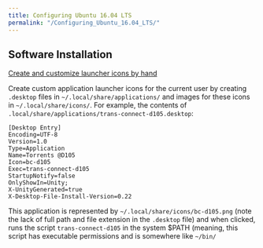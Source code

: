 ```yaml
---
title: Configuring Ubuntu 16.04 LTS
permalink: "/Configuring_Ubuntu_16.04_LTS/"
---
```


Software Installation
---------------------

[Create and customize launcher icons by hand](http://askubuntu.com/questions/13758/how-can-i-edit-create-new-launcher-items-in-unity-by-hand)

Create custom application launcher icons for the current user by creating <appname>`.desktop` files in `~/.local/share/applications/` and images for these icons in `~/.local/share/icons/`. For example, the contents of `.local/share/applications/trans-connect-d105.desktop`:

    [Desktop Entry]
    Encoding=UTF-8
    Version=1.0
    Type=Application
    Name=Torrents @D105
    Icon=bc-d105
    Exec=trans-connect-d105
    StartupNotify=false
    OnlyShowIn=Unity;
    X-UnityGenerated=true
    X-Desktop-File-Install-Version=0.22

This application is represented by `~/.local/share/icons/bc-d105.png` (note the lack of full path and file extension in the <appname>`.desktop` file) and when clicked, runs the script `trans-connect-d105` in the system $PATH (meaning, this script has executable permissions and is somewhere like <code>~/bin/

<script>
</code> so it can be executed in the terminal from any working directory just by typing the script's name, full or relative path needed). Add the application to your launcher by searching for them in the Unity dash and then dragging and dropping them to the launcher.

To install an application for all users, instead put <appname>`.desktop` in `~/usr/share/applications/` and images for these icons in `/usr/share/pixmaps/`.

### Apt Install

`sudo` `apt` `install` `unity-tweak-tool` `ppa-purge` `git` `gimp` `guake` `stellarium` `chromium-browser` `python-pip` `libfreetype6-dev` `libpng12-dev` `libffi-dev` `libssl-dev` `ant` `openjdk-8-jdk` `mdadm` `kate` `autokey-gtk` `pidgin`

### Personal Package Archives (PPAs)

Nothing currently! See 'Not Used' below.

### Free Downloads

-   [Bitcoin Daemon and Wallet](/Bitcoin,_Cryptocurrency,_and_Blockchains "wikilink")

Add Facebook Chat to Pidgin, [via webupd8](http://www.webupd8.org/2016/04/things-to-do-after-installing-ubuntu-1604-lts-xenial-xerus.html):

`"Facebook shut down their XMPP service in 2015 and because of this, Pidgin/libpurple no longer supports Facebook Chat. For those of you who want to use Facebook Chat in Pidgin, there's a new plugin which makes this possible, called purple-facebook."`

-   <https://github.com/dequis/purple-facebook>
-   <http://download.opensuse.org/repositories/home:/jgeboski/xUbuntu_16.04/amd64/>

### Non-Free Downloads

-   [Google Chrome - web browser](https://www.google.com/chrome/)
-   [Spotify - music streaming service](https://www.spotify.com/us/download/linux/)
-   [Dropbox - cloud-based file sync service](https://www.dropbox.com/install?os=lnx)
-   [Mendeley Desktop - literature management service](https://www.mendeley.com/download-mendeley-desktop/ubuntu/instructions/)

### From Source

The [latest stable version of the Arduino IDE in the repositories is 1.0.5](https://launchpad.net/ubuntu/xenial/+source/arduino); this is really old, so we can clone the Arduino source from Github and [build the newest stable version (v1.6.9) ourselves](https://github.com/arduino/Arduino/wiki/Building-Arduino):

`git` `clone` `git@github.com:/arduino/Arduino.git` `~/repo/arduino`

### Service Log-Ins

-   Google Accounts in Chrome
-   Firefox Sync
-   Github Authentication

Configuration Commands
----------------------

### Look and Feel

Change the number of workspaces with the Unity Tweak Tool or by editing these keys in the dconf database:

-   dconf write /org/compiz/profiles/unity/plugins/core/hsize 2
-   dconf write /org/compiz/profiles/unity/plugins/core/vsize 2

Note that these keys will NOT exist in a fresh install - they'll appear when you [turn on the workspace switcher in Unity Tweak Tool](http://askubuntu.com/questions/34572/how-can-i-reduce-or-increase-the-number-of-workspaces-in-unity). It is probably possible to active the workspace switcher plugin and create the keys from the terminal.

    gsettings set com.canonical.indicator.datetime custom-time-format '%Y.%m.%d %T'
    gsettings set com.canonical.indicator.datetime time-format 'custom'
    gsettings set com.canonical.indicator.datetime show-week-numbers true
    gsettings set org.gnome.nautilus.preferences default-folder-viewer 'list-view'
    gsettings set org.gnome.nautilus.preferences default-sort-order 'name'
    gsettings set com.canonical.Unity.Launcher launcher-position Bottom
    sudo sed -i "s/NoDisplay=true/NoDisplay=false/g" /etc/xdg/autostart/*.desktop
    sudo sysctl vm.swappiness=10

    sudo nano /etc/default/locale
      LANG="en_US.UTF-8"
      LC_TIME="en_GB.UTF-8"
      LC_PAPER="en_US.UTF-8"
      LC_MEASUREMENT="en_GB.UTF-8"

### Operating System Settings

    mkdir ~/repo

    ssh-keygen

    sudo nano /etc/sysctl.conf
      # Decrease swap usage
      vm.swappiness=10

    DOESN'T WORK:
    sudo apt purge unity-lens-shopping

    via: http://www.pcworld.com/article/2840401/ubuntus-unity-8-desktop-removes-the-amazon-search-spyware.html
    eliminated in Unity 8, but default is Unity 7

    via: http://www.omgubuntu.co.uk/2016/04/10-things-to-do-after-installing-ubuntu-16-04-lts
    online search is disabled by default in Unity 7

    via: https://wiki.ubuntu.com/Unity8Desktop
    Install Unity 8 preview with Mir desktop:
    sudo apt install unity8-desktop-session-mir

    more stuff via: http://www.omgubuntu.co.uk/2016/04/10-things-to-do-after-installing-ubuntu-16-04-lts

    Enable ‘Minimise on Click’
    gsettings set org.compiz.unityshell:/org/compiz/profiles/unity/plugins/unityshell/ launcher-minimize-window true

    Move The Unity Launcher
    gsettings set com.canonical.Unity.Launcher launcher-position Bottom
    ----
    https://bitbucket.org/cffi/cffi/issues/38/sudo-pip-install-cffi-fails-under-ubuntu

### Virtual Environments for Python Development

preparing a virtualenv containing Julia in Jupyter: <https://docs.google.com/document/d/13mw6SAP94zFa_jtcaoYqHKwppNv5V3bb1fvpwBQM7Z0/edit#>

Setting up virtualenvwrapper:

    pip install virtualenvwrapper
    nano ~/.bashrc
     # setup for virtualenvwrapper
     export WORKON_HOME=$HOME/.virtualenvs
     export PATH=$PATH:$HOME/.local/bin
     source /home/brandon/.local/bin/virtualenvwrapper.sh

    mkvirtualenv graveslab
    pip install requests[security]
    pip install numpy scipy matplotlib jupyter

RAID Configuration
------------------

-   [mdadm Cheat Sheet](http://www.ducea.com/2009/03/08/mdadm-cheat-sheet/)
-   [Linux RAID Setup](https://raid.wiki.kernel.org/index.php/RAID_setup)

To get an existing RAID1 array working after adding its configuration information to /dev/mdadm/mdadm.conf, I first needed to remove dmraid with `sudo` `apt` `remove` `dmraid` and reboot; /dev/md0 then appeared, and I could mount this by configuring /etc/fstab.

Uninstalling Stuff
------------------

If you install something from the repositories and decide you don't want it, it's easy to completely uninstall with:

`sudo` `apt-get` `remove` <package-name> `&&` `sudo` `apt-get` `autoremove`

If you install something from a Personal Package Archive (PPA), manual removal takes a couple steps. Use \`ppa-purge\` to automate these steps:

`sudo` `apt-get` `install` `ppa-purge` `sudo` `ppa-purge` <ppa-creator>`/`<ppa-name>

Stuff I Don't Use
-----------------

Apparently you can [integrate Google Drive with the Nautilus file manager via GVfs and Gnome Online Accounts](http://www.webupd8.org/2016/03/use-gnome-318-google-drive-integration.html), but I haven't played with it.

Pidgin is up-to-date in the repos, so there's no need to install from a PPA or compile from source:

    Xenial repos: https://launchpad.net/ubuntu/xenial/+source/pidgin
    1:2.10.12-0ubuntu5
    Uploaded:
    2016-03-10

    https://www.pidgin.im/
    2.10.12

VLC is already the newest stable version, so this doesn't do anything:

    newest stable version of VLC:
    https://launchpad.net/~videolan/+archive/ubuntu/stable-daily

    sudo add-apt-repository ppa:videolan/stable-daily
    was: 2.2.2-5
    now: 2.2.2-5 (so this didn't do anything)

Libreoffice is already the newest stable version, so this doesn't do anything:

    newest stable version of libreoffice:
    https://launchpad.net/~libreoffice/+archive/ubuntu/ppa

    sudo add-apt-repository ppa:libreoffice/ppa
    was: 1:5.1.2-0ubuntu1
    now: 1:5.1.2-0ubuntu1 (so this didn't do anything)

Gimp is already the newest stable version, so this doesn't do anything:

    Newest stable version of GIMP:
    https://launchpad.net/~otto-kesselgulasch/+archive/ubuntu/gimp

    sudo add-apt-repository ppa:otto-kesselgulasch/gimp
    sudo apt-get update
    sudo apt install gimp
    was: 2.8.16-1ubuntu1
    now: 2.8.16-1ubuntu1 (so this didn't do anything)

    References:
    http://askubuntu.com/questions/134035/how-do-i-get-the-latest-gimp-version-available
    http://ubuntuhandbook.org/index.php/2015/11/how-to-install-gimp-2-8-16-in-ubuntu-16-04-15-10-14-04/
    http://tipsonubuntu.com/2015/04/04/instal-latest-gimp-image-editor/

I prefer the default theme over the ARC theme, so I didn't use it:

    add the ARC GTK theme:
    http://www.omgubuntu.co.uk/2015/06/arc-gtk-theme

    sudo sh -c "echo 'deb http://download.opensuse.org/repositories/home:/Horst3180/xUbuntu_16.04/ /' >> /etc/apt/sources.list.d/arc-theme.list"
    wget http://download.opensuse.org/repositories/home:Horst3180/xUbuntu_16.04/Release.key
    sudo apt-key add - < Release.key
    sudo apt-get update
    sudo apt install arc-theme

    install the ARC theme for Firefox:
    http://www.omgubuntu.co.uk/2015/08/an-official-arc-theme-for-firefox-is-now-available

References
----------

Bugs
----

Fixing network-manager-openconnect in Ubuntu 16.04:

-   <http://askubuntu.com/questions/760864/no-more-anyconnect-compatible-vpn-transport-in-ubuntu-16-04>
-   <http://tomtomtom.org/networkmanager-openconnect/>
-   <https://bugs.launchpad.net/ubuntu/+source/network-manager-openconnect/+bug/1571300>
-   <https://launchpad.net/ubuntu/+source/network-manager-openconnect>
-   <https://launchpad.net/ubuntu/xenial/+source/network-manager-openconnect>
-   <https://launchpad.net/~tomtomtom/+archive/ubuntu/network-manager-openconnect-xenial>

How to install just one package from xenial-proposed?

-   <http://askubuntu.com/questions/187471/is-it-possible-to-install-a-specific-package-from-proposed-repos>
-   <http://ubuntuguide.net/enable-proposed-pre-released-updates-ubuntu-12-04>
-   <https://help.ubuntu.com/community/PinningHowto>

Removing a package's build dependencies:

-   <http://askubuntu.com/questions/180504/how-can-i-remove-all-build-dependencies-for-a-particular-package>
-   you should be using pbuilder to build packages anyway!
